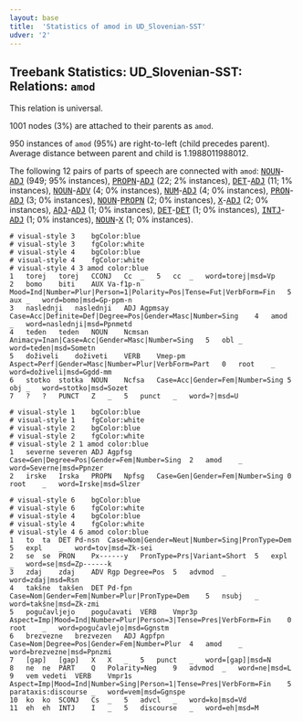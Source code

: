 ```yaml
---
layout: base
title:  'Statistics of amod in UD_Slovenian-SST'
udver: '2'
---
```


## Treebank Statistics: UD_Slovenian-SST: Relations: `amod`

This relation is universal.

1001 nodes (3%) are attached to their parents as `amod`.

950 instances of `amod` (95%) are right-to-left (child precedes parent).
Average distance between parent and child is 1.1988011988012.

The following 12 pairs of parts of speech are connected with `amod`: <tt><a href="sl_sst-pos-NOUN.html">NOUN</a></tt>-<tt><a href="sl_sst-pos-ADJ.html">ADJ</a></tt> (949; 95% instances), <tt><a href="sl_sst-pos-PROPN.html">PROPN</a></tt>-<tt><a href="sl_sst-pos-ADJ.html">ADJ</a></tt> (22; 2% instances), <tt><a href="sl_sst-pos-DET.html">DET</a></tt>-<tt><a href="sl_sst-pos-ADJ.html">ADJ</a></tt> (11; 1% instances), <tt><a href="sl_sst-pos-NOUN.html">NOUN</a></tt>-<tt><a href="sl_sst-pos-ADV.html">ADV</a></tt> (4; 0% instances), <tt><a href="sl_sst-pos-NUM.html">NUM</a></tt>-<tt><a href="sl_sst-pos-ADJ.html">ADJ</a></tt> (4; 0% instances), <tt><a href="sl_sst-pos-PRON.html">PRON</a></tt>-<tt><a href="sl_sst-pos-ADJ.html">ADJ</a></tt> (3; 0% instances), <tt><a href="sl_sst-pos-NOUN.html">NOUN</a></tt>-<tt><a href="sl_sst-pos-PROPN.html">PROPN</a></tt> (2; 0% instances), <tt><a href="sl_sst-pos-X.html">X</a></tt>-<tt><a href="sl_sst-pos-ADJ.html">ADJ</a></tt> (2; 0% instances), <tt><a href="sl_sst-pos-ADJ.html">ADJ</a></tt>-<tt><a href="sl_sst-pos-ADJ.html">ADJ</a></tt> (1; 0% instances), <tt><a href="sl_sst-pos-DET.html">DET</a></tt>-<tt><a href="sl_sst-pos-DET.html">DET</a></tt> (1; 0% instances), <tt><a href="sl_sst-pos-INTJ.html">INTJ</a></tt>-<tt><a href="sl_sst-pos-ADJ.html">ADJ</a></tt> (1; 0% instances), <tt><a href="sl_sst-pos-NOUN.html">NOUN</a></tt>-<tt><a href="sl_sst-pos-X.html">X</a></tt> (1; 0% instances).


~~~ conllu
# visual-style 3	bgColor:blue
# visual-style 3	fgColor:white
# visual-style 4	bgColor:blue
# visual-style 4	fgColor:white
# visual-style 4 3 amod	color:blue
1	torej	torej	CCONJ	Cc	_	5	cc	_	word=torej|msd=Vp
2	bomo	biti	AUX	Va-f1p-n	Mood=Ind|Number=Plur|Person=1|Polarity=Pos|Tense=Fut|VerbForm=Fin	5	aux	_	word=bomo|msd=Gp-ppm-n
3	naslednji	naslednji	ADJ	Agpmsay	Case=Acc|Definite=Def|Degree=Pos|Gender=Masc|Number=Sing	4	amod	_	word=naslednji|msd=Ppnmetd
4	teden	teden	NOUN	Ncmsan	Animacy=Inan|Case=Acc|Gender=Masc|Number=Sing	5	obl	_	word=teden|msd=Sometn
5	doživeli	doživeti	VERB	Vmep-pm	Aspect=Perf|Gender=Masc|Number=Plur|VerbForm=Part	0	root	_	word=doživeli|msd=Ggdd-mm
6	stotko	stotka	NOUN	Ncfsa	Case=Acc|Gender=Fem|Number=Sing	5	obj	_	word=stotko|msd=Sozet
7	?	?	PUNCT	Z	_	5	punct	_	word=?|msd=U

~~~


~~~ conllu
# visual-style 1	bgColor:blue
# visual-style 1	fgColor:white
# visual-style 2	bgColor:blue
# visual-style 2	fgColor:white
# visual-style 2 1 amod	color:blue
1	severne	severen	ADJ	Agpfsg	Case=Gen|Degree=Pos|Gender=Fem|Number=Sing	2	amod	_	word=Severne|msd=Ppnzer
2	irske	Irska	PROPN	Npfsg	Case=Gen|Gender=Fem|Number=Sing	0	root	_	word=Irske|msd=Slzer

~~~


~~~ conllu
# visual-style 6	bgColor:blue
# visual-style 6	fgColor:white
# visual-style 4	bgColor:blue
# visual-style 4	fgColor:white
# visual-style 4 6 amod	color:blue
1	to	ta	DET	Pd-nsn	Case=Nom|Gender=Neut|Number=Sing|PronType=Dem	5	expl	_	word=tov|msd=Zk-sei
2	se	se	PRON	Px------y	PronType=Prs|Variant=Short	5	expl	_	word=se|msd=Zp------k
3	zdaj	zdaj	ADV	Rgp	Degree=Pos	5	advmod	_	word=zdaj|msd=Rsn
4	takšne	takšen	DET	Pd-fpn	Case=Nom|Gender=Fem|Number=Plur|PronType=Dem	5	nsubj	_	word=takšne|msd=Zk-zmi
5	pogučavljejo	pogučavati	VERB	Vmpr3p	Aspect=Imp|Mood=Ind|Number=Plur|Person=3|Tense=Pres|VerbForm=Fin	0	root	_	word=pogučavlejo|msd=Ggnstm
6	brezvezne	brezvezen	ADJ	Agpfpn	Case=Nom|Degree=Pos|Gender=Fem|Number=Plur	4	amod	_	word=brezvezne|msd=Ppnzmi
7	[gap]	[gap]	X	X	_	5	punct	_	word=[gap]|msd=N
8	ne	ne	PART	Q	Polarity=Neg	9	advmod	_	word=ne|msd=L
9	vem	vedeti	VERB	Vmpr1s	Aspect=Imp|Mood=Ind|Number=Sing|Person=1|Tense=Pres|VerbForm=Fin	5	parataxis:discourse	_	word=vem|msd=Ggnspe
10	ko	ko	SCONJ	Cs	_	5	advcl	_	word=ko|msd=Vd
11	eh	eh	INTJ	I	_	5	discourse	_	word=eh|msd=M

~~~



